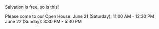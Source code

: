 Salvation is free, so is this!

Please come to our Open House:
June 21 (Saturday): 11:00 AM - 12:30 PM
June 22 (Sunday): 3:30 PM - 5:30 PM
